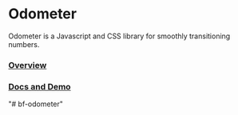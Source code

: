 Odometer
========

Odometer is a Javascript and CSS library for smoothly transitioning numbers.

### [Overview](http://github.hubspot.com/odometer/docs/welcome)
### [Docs and Demo](http://github.hubspot.com/odometer)
"# bf-odometer" 
